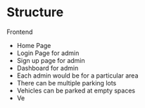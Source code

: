 # Structure
Frontend
- Home Page
- Login Page for admin
- Sign up page for admin
- Dashboard for admin
- Each admin would be for a particular area
- There can be multiple parking lots
- Vehicles can be parked at empty spaces
- Ve
